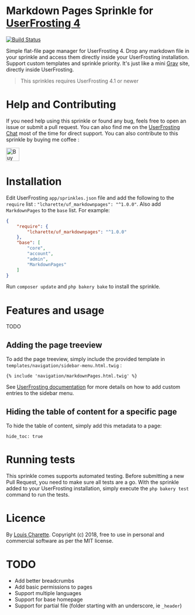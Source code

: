 # Markdown Pages Sprinkle for [UserFrosting 4](https://www.userfrosting.com)
[![Build Status](https://travis-ci.org/lcharette/UF_MarkdownPages.svg?branch=master)](https://travis-ci.org/lcharette/UF_MarkdownPages)

Simple flat-file page manager for UserFrosting 4. Drop any markdown file in your sprinkle and access them directly inside your UserFrosting installation. Support custom templates and sprinkle priority. It's just like a mini [Grav](https://getgrav.org) site, directly inside UserFrosting.

> This sprinkles requires UserFrosting 4.1 or newer

# Help and Contributing

If you need help using this sprinkle or found any bug, feels free to open an issue or submit a pull request. You can also find me on the [UserFrosting Chat](https://chat.userfrosting.com/) most of the time for direct support. You can also contribute to this sprinkle by buying me coffee :

<a href='https://ko-fi.com/A7052ICP' target='_blank'><img height='36' style='border:0px;height:36px;' src='https://az743702.vo.msecnd.net/cdn/kofi4.png?v=0' border='0' alt='Buy Me a Coffee at ko-fi.com' /></a>

# Installation
Edit UserFrosting `app/sprinkles.json` file and add the following to the `require` list : `"lcharette/uf_markdownpages": "^1.0.0"`. Also add `MarkdownPages` to the `base` list. For example:

```json
{
    "require": {
        "lcharette/uf_markdownpages": "^1.0.0"
    },
    "base": [
        "core",
        "account",
        "admin",
        "MarkdownPages"
    ]
}
```

Run `composer update` and `php bakery bake` to install the sprinkle.

# Features and usage

TODO

## Adding the page treeview

To add the page treeview, simply include the provided template in `templates/navigation/sidebar-menu.html.twig` :

```
{% include 'navigation/markdownPages.html.twig' %}
```

See [UserFrosting documentation](https://learn.userfrosting.com/recipes/extending-template#adding-custom-menu-entries) for more details on how to add custom entries to the sidebar menu.

## Hiding the table of content for a specific page

To hide the table of content, simply add this metadata to a page:

```
hide_toc: true
```

# Running tests

This sprinkle comes supports automated testing. Before submitting a new Pull Request, you need to make sure all tests are a go. With the sprinkle added to your UserFrosting installation, simply execute the `php bakery test` command to run the tests.

# Licence

By [Louis Charette](https://github.com/lcharette). Copyright (c) 2018, free to use in personal and commercial software as per the MIT license.

# TODO
- Add better breadcrumbs
- Add basic permissions to pages
- Support multiple languages
- Support for base homepage
- Support for partial file (folder starting with an underscore, ie `_header`)